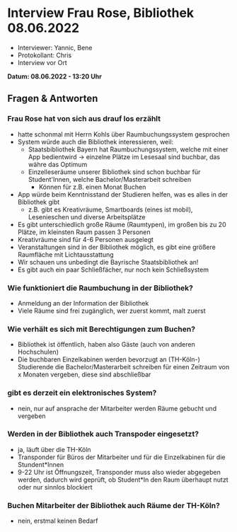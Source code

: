 # Interview Frau Rose, Bibliothek 08.06.2022
- Interviewer: Yannic, Bene
- Protokollant: Chris
- Interview vor Ort

**Datum: 08.06.2022 - 13:20 Uhr**

## Fragen & Antworten

### Frau Rose hat von sich aus drauf los erzählt
- hatte schonmal mit Herrn Kohls über Raumbuchungssystem gesprochen
- System würde auch die Bibliothek interessieren, weil:
    - Staatsbibliothek Bayern hat Raumbuchungssystem, welche mit einer App bedientwird -> einzelne Plätze im Lesesaal sind buchbar, das währe das Optimum
    - Einzelleseräume unserer Bibliothek sind schon buchbar für Student'Innen, welche Bachelor/Masterarbeit schreiben
        - Können für z.B. einen Monat Buchen
- App würde beim Kenntnisstand der Studieren helfen, was es alles in der Bibliothek gibt
    - z.B. gibt es Kreativräume, Smartboards (eines ist mobil), Lesenieschen und diverse Arbeitsplätze
- Es gibt unterschiedlich große Räume (Raumtypen), im großen bis zu 20 Plätze, im kleinsten Raum passen 3 Personen
- Kreativräume sind für 4-6 Personen ausgelegt
- Veranstaltungen sind in der Bibliothek möglich, es gibt eine größere Raumfläche mit Lichtausstattung
- Wir schauen uns unbedingt die Bayrische Staatsbibliothek an!
- Es gibt auch ein paar Schließfächer, nur noch kein Schließsystem

### Wie funktioniert die Raumbuchung in der Bibliothek?
- Anmeldung an der Information der Bibliothek
- Viele Räume sind frei zugänglich, wer zuerst kommt, malt zuerst

### Wie verhält es sich mit Berechtigungen zum Buchen?
- Bibliothek ist öffentlich, haben also Gäste (auch von anderen Hochschulen)
- Die buchbaren Einzelkabinen werden bevorzugt an (TH-Köln-) Studierende die Bachelor/Masterarbeit schreiben für einen Zeitraum von x Monaten vergeben, diese sind abschließbar

### gibt es derzeit ein elektronisches System?
- nein, nur auf ansprache der Mitarbeiter werden Räume gebucht und vergeben

### Werden in der Bibliothek auch Transpoder eingesetzt?
- ja, läuft über die TH-Köln
- Transponder für Büros der Mitarbeiter und für die Einzelkabinen für die Stundent*Innen
- 9-22 Uhr ist Öffnungszeit, Transponder muss also wieder abgegeben werden, dadurch wird geprüft, ob Student*In den Raum überhaupt nutzt oder nur sinnlos blockiert

### Buchen Mitarbeiter der Bibliothek auch Räume der TH-Köln?
- nein, erstmal keinen Bedarf